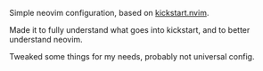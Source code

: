 Simple neovim configuration, based on [kickstart.nvim](https://github.com/nvim-lua/kickstart.nvim/).

Made it to fully understand what goes into kickstart, and to better understand neovim.

Tweaked some things for my needs, probably not universal config.
